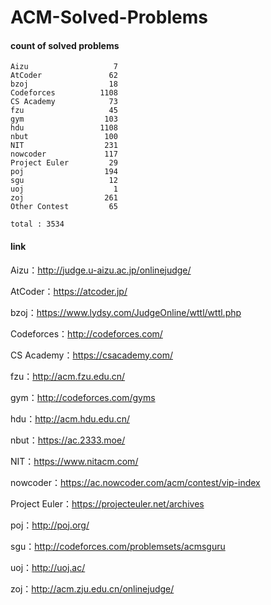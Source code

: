 ﻿# ACM-Solved-Problems

#### count of solved problems
	Aizu                   7
	AtCoder               62
	bzoj                  18
	Codeforces          1108
	CS Academy            73
	fzu                   45
	gym                  103
	hdu                 1108
	nbut                 100
	NIT                  231
	nowcoder             117
	Project Euler         29
	poj                  194
	sgu                   12
	uoj                    1
	zoj                  261
	Other Contest         65

`total : 3534`


#### link

Aizu：http://judge.u-aizu.ac.jp/onlinejudge/

AtCoder：https://atcoder.jp/

bzoj：https://www.lydsy.com/JudgeOnline/wttl/wttl.php

Codeforces：http://codeforces.com/

CS Academy：https://csacademy.com/

fzu：http://acm.fzu.edu.cn/

gym：http://codeforces.com/gyms

hdu：http://acm.hdu.edu.cn/

nbut：https://ac.2333.moe/

NIT：https://www.nitacm.com/

nowcoder：https://ac.nowcoder.com/acm/contest/vip-index

Project Euler：https://projecteuler.net/archives

poj：http://poj.org/

sgu：http://codeforces.com/problemsets/acmsguru

uoj：http://uoj.ac/

zoj：http://acm.zju.edu.cn/onlinejudge/